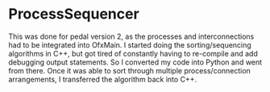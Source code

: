 # ProcessSequencer

This was done for pedal version 2, as the processes and interconnections had to be integrated into OfxMain. I started doing the sorting/sequencing algorithms in C++, but got tired of constantly having to re-compile and add debugging output statements. So I converted my code into Python and went from there. Once it was able to sort through multiple process/connection arrangements, I transferred the algorithm back into C++. 
